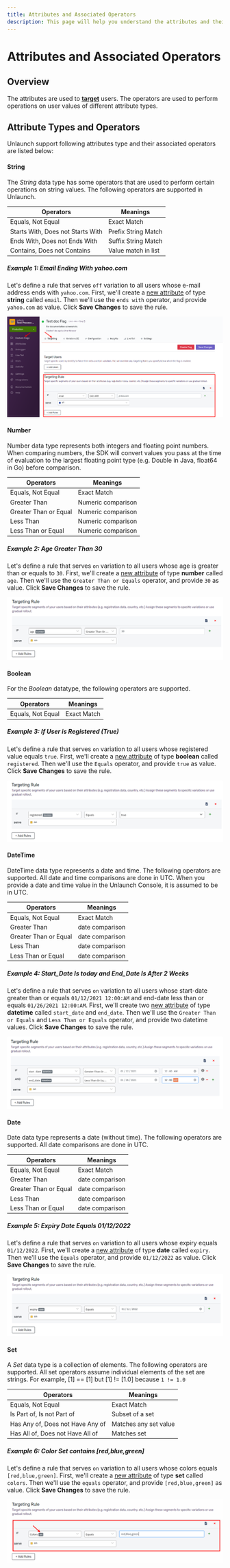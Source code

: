```yaml
---
title: Attributes and Associated Operators
description: This page will help you understand the attributes and their associated opertors
---
```


# Attributes and Associated Operators

## Overview

The attributes are used to [**target**](targetingrules) users. The operators are used to perform operations on user values of different attribute types. 

## Attribute Types and Operators

Unlaunch support following attributes type and their associated operators are listed below:

#### String
The *String* data type has some operators that are used to perform certain operations on string values. The following operators are supported in Unlaunch.

| Operators | Meanings |
|--|--|
|Equals, Not Equal | Exact Match|
|Starts With, Does not Starts With | Prefix String Match|
|Ends With, Does not Ends With | Suffix String Match|
|Contains, Does not Contains | Value match in list|	

##### Example 1: Email Ending With yahoo.com

Let's define a rule that serves `off` variation to all users whose e-mail address ends with `yahoo.com`. First, we'll create a [new attribute](attributes) of type **string** called `email`. Then we'll use the `ends with` operator, and provide `yahoo.com` as value. Click **Save Changes** to save the rule.

<div class="justify-content-center">
    <img src="/assets/img/target-rule-1.png" alt="Target Rule"/>
</div> 

#### Number
Number data type represents both integers and floating point numbers. When comparing numbers, the SDK will convert values you pass at the time of evaluation to the largest floating point type (e.g. Double in Java, float64 in Go) before comparison.

| Operators | Meanings |
|--|--|
|Equals, Not Equal | Exact Match|
|Greater Than | Numeric comparison |
|Greater Than or Equal | Numeric comparison |
|Less Than | Numeric comparison |
|Less Than or Equal | Numeric comparison |

##### Example 2: Age Greater Than 30

Let's define a rule that serves `on` variation to all users whose age is greater than or equals to `30`. First, we'll create a [new attribute](attributes) of type **number** called `age`. Then we'll use the `Greater Than or Equals` operator, and provide `30` as value. Click **Save Changes** to save the rule.

<div class="justify-content-center">
    <img src="/assets/img/attribute-number.png" alt="Target Rule Number Attribute"/>
</div> 


#### Boolean 
For the *Boolean* datatype, the following operators are supported. 

| Operators | Meanings |
|--|--|
|Equals, Not Equal | Exact Match|

##### Example 3: If User is Registered (True)

Let's define a rule that serves `on` variation to all users whose registered value equals `true`. First, we'll create a [new attribute](attributes) of type **boolean** called `registered`. Then we'll use the `Equals` operator, and provide `true` as value. Click **Save Changes** to save the rule.

<div class="justify-content-center">
    <img src="/assets/img/attribute-boolean.png" alt="Target Rule Boolean Attribute"/>
</div> 


#### DateTime 
DateTime data type represents a date and time. The following operators are supported. All date and time comparisons are done in UTC. When you provide a date and time value in the Unlaunch Console, it is assumed to be in UTC.

| Operators | Meanings |
|--|--|
|Equals, Not Equal | Exact Match|
|Greater Than | date comparison |
|Greater Than or Equal | date comparison |
|Less Than | date comparison |
|Less Than or Equal | date comparison |

##### Example 4: Start_Date Is today and End_Date Is After 2 Weeks 

Let's define a rule that serves `on` variation to all users whose start-date greater than or equals `01/12/2021 12:00:AM` and end-date less than or equals `01/26/2021 12:00:AM`. First, we'll create two [new attribute](attributes) of type **datetime** called `start_date` and `end_date`. Then we'll use the `Greater Than or Equals` and `Less Than or Equals` operator, and provide two datetime values. Click **Save Changes** to save the rule.

<div class="justify-content-center">
    <img src="/assets/img/attribute-datetime.png" alt="Target Rule DateTime Attribute"/>
</div> 


#### Date
Date data type represents a date (without time). The following operators are supported. All date comparisons are done in UTC.

| Operators | Meanings |
|--|--|
|Equals, Not Equal | Exact Match|
|Greater Than | date comparison |
|Greater Than or Equal | date comparison |
|Less Than | date comparison |
|Less Than or Equal | date comparison |

##### Example 5: Expiry Date Equals 01/12/2022

Let's define a rule that serves `on` variation to all users whose expiry equals `01/12/2022`. First, we'll create a [new attribute](attributes) of type **date** called `expiry`. Then we'll use the `Equals` operator, and provide `01/12/2022` as value. Click **Save Changes** to save the rule.

<div class="justify-content-center">
    <img src="/assets/img/attribute-date.png" alt="Target Rule Date Attribute"/>
</div> 


#### Set
A *Set* data type is a collection of elements. The following operators are supported. All set operators assume individual elements of the set are strings. For example, [1] == [1] but [1] != [1.0] because `1 != 1.0`

| Operators | Meanings |
|--|--|
|Equals, Not Equal | Exact Match|
|Is Part of, Is not Part of | Subset of a set |
|Has Any of, Does not Have Any of | Matches any set value|
|Has All of, Does not Have All of | Matches set |


##### Example 6: Color Set contains [red,blue,green]

Let's define a rule that serves `on` variation to all users whose colors equals `[red,blue,green]`. First, we'll create a [new attribute](attributes) of type **set** called `colors`. Then we'll use the `equals` operator, and provide `[red,blue,green]` as value. Click **Save Changes** to save the rule.

<div class="justify-content-center">
    <img src="/assets/img/attribute-set.png" alt="Target Rule Set Attribute"/>
</div> 

